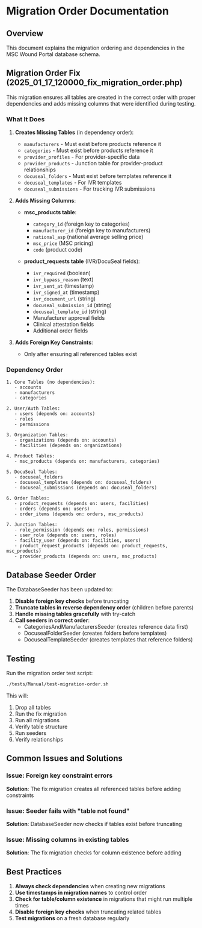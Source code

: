 # Migration Order Documentation

## Overview
This document explains the migration ordering and dependencies in the MSC Wound Portal database schema.

## Migration Order Fix (2025_01_17_120000_fix_migration_order.php)

This migration ensures all tables are created in the correct order with proper dependencies and adds missing columns that were identified during testing.

### What It Does

1. **Creates Missing Tables** (in dependency order):
   - `manufacturers` - Must exist before products reference it
   - `categories` - Must exist before products reference it
   - `provider_profiles` - For provider-specific data
   - `provider_products` - Junction table for provider-product relationships
   - `docuseal_folders` - Must exist before templates reference it
   - `docuseal_templates` - For IVR templates
   - `docuseal_submissions` - For tracking IVR submissions

2. **Adds Missing Columns**:
   - **msc_products table**:
     - `category_id` (foreign key to categories)
     - `manufacturer_id` (foreign key to manufacturers)
     - `national_asp` (national average selling price)
     - `msc_price` (MSC pricing)
     - `code` (product code)
   
   - **product_requests table** (IVR/DocuSeal fields):
     - `ivr_required` (boolean)
     - `ivr_bypass_reason` (text)
     - `ivr_sent_at` (timestamp)
     - `ivr_signed_at` (timestamp)
     - `ivr_document_url` (string)
     - `docuseal_submission_id` (string)
     - `docuseal_template_id` (string)
     - Manufacturer approval fields
     - Clinical attestation fields
     - Additional order fields
     

3. **Adds Foreign Key Constraints**:
   - Only after ensuring all referenced tables exist

### Dependency Order

```
1. Core Tables (no dependencies):
   - accounts
   - manufacturers
   - categories

2. User/Auth Tables:
   - users (depends on: accounts)
   - roles
   - permissions

3. Organization Tables:
   - organizations (depends on: accounts)
   - facilities (depends on: organizations)

4. Product Tables:
   - msc_products (depends on: manufacturers, categories)

5. DocuSeal Tables:
   - docuseal_folders
   - docuseal_templates (depends on: docuseal_folders)
   - docuseal_submissions (depends on: docuseal_folders)

6. Order Tables:
   - product_requests (depends on: users, facilities)
   - orders (depends on: users)
   - order_items (depends on: orders, msc_products)

7. Junction Tables:
   - role_permission (depends on: roles, permissions)
   - user_role (depends on: users, roles)
   - facility_user (depends on: facilities, users)
   - product_request_products (depends on: product_requests, msc_products)
   - provider_products (depends on: users, msc_products)
```

## Database Seeder Order

The DatabaseSeeder has been updated to:

1. **Disable foreign key checks** before truncating
2. **Truncate tables in reverse dependency order** (children before parents)
3. **Handle missing tables gracefully** with try-catch
4. **Call seeders in correct order**:
   - CategoriesAndManufacturersSeeder (creates reference data first)
   - DocusealFolderSeeder (creates folders before templates)
   - DocusealTemplateSeeder (creates templates that reference folders)

## Testing

Run the migration order test script:
```bash
./tests/Manual/test-migration-order.sh
```

This will:
1. Drop all tables
2. Run the fix migration
3. Run all migrations
4. Verify table structure
5. Run seeders
6. Verify relationships

## Common Issues and Solutions

### Issue: Foreign key constraint errors
**Solution**: The fix migration creates all referenced tables before adding constraints

### Issue: Seeder fails with "table not found"
**Solution**: DatabaseSeeder now checks if tables exist before truncating

### Issue: Missing columns in existing tables
**Solution**: The fix migration checks for column existence before adding

## Best Practices

1. **Always check dependencies** when creating new migrations
2. **Use timestamps in migration names** to control order
3. **Check for table/column existence** in migrations that might run multiple times
4. **Disable foreign key checks** when truncating related tables
5. **Test migrations** on a fresh database regularly